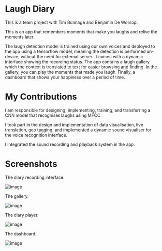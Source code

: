 # Laugh Diary

This is a team project with Tim Bunnage and Benjamin De Worsop. 

This is an app that remembers moments that make you laughs and relive the moments later.

The laugh detection model is trained using our own voices and deployed to the app using a tensorflow model, meaning the detection is performed on-device, without the need for external server. It comes with a dynamic interface showing the recording status. The app contains a laugh gallery which the context is translated to text for easier browsing and finding. In the gallery, you can play the moments that made you laugh. Finally, a dashboard that shows your happiness over a period of time.


# My Contributions

I am responsible for designing, implementing, training, and transferring a CNN model that recognises laughs using MFCC.

I took part in the design and implementation of data visualisation, live translation, geo tagging, and implemented a dynamic sound visualiser for the voice recognition interface. 

I integrated the sound recording and playback system in the app.

# Screenshots

The diary recording interface.

![image](https://user-images.githubusercontent.com/38675169/159159470-67b747c5-edd3-4825-9ef4-320f2ec994c1.png)

The gallery.

![image](https://user-images.githubusercontent.com/38675169/159159513-42895574-ae4c-434a-86e1-b5d29477ecb1.png)

The diary player.

![image](https://user-images.githubusercontent.com/38675169/159159528-51111764-985f-4d5d-8c58-edafd3916d28.png)

The dashboard.

![image](https://user-images.githubusercontent.com/38675169/159159538-5f225171-2ca8-4528-bfb9-f33ff9cf977d.png)
